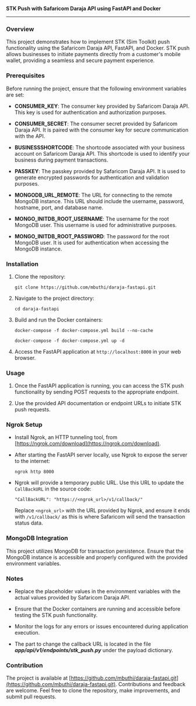 **STK Push with Safaricom Daraja API using FastAPI and Docker**

---

### Overview

This project demonstrates how to implement STK (Sim Toolkit) push functionality using the Safaricom Daraja API, FastAPI, and Docker. STK push allows businesses to initiate payments directly from a customer's mobile wallet, providing a seamless and secure payment experience.

### Prerequisites

Before running the project, ensure that the following environment variables are set:

- **CONSUMER_KEY**: The consumer key provided by Safaricom Daraja API. This key is used for authentication and authorization purposes.

- **CONSUMER_SECRET**: The consumer secret provided by Safaricom Daraja API. It is paired with the consumer key for secure communication with the API.

- **BUSINESSSHORTCODE**: The shortcode associated with your business account on Safaricom Daraja API. This shortcode is used to identify your business during payment transactions.

- **PASSKEY**: The passkey provided by Safaricom Daraja API. It is used to generate encrypted passwords for authentication and validation purposes.

- **MONGODB_URL_REMOTE**: The URL for connecting to the remote MongoDB instance. This URL should include the username, password, hostname, port, and database name.

- **MONGO_INITDB_ROOT_USERNAME**: The username for the root MongoDB user. This username is used for administrative purposes.

- **MONGO_INITDB_ROOT_PASSWORD**: The password for the root MongoDB user. It is used for authentication when accessing the MongoDB instance.

### Installation

1. Clone the repository:

   ```
   git clone https://github.com/mbuthi/daraja-fastapi.git
   ```

2. Navigate to the project directory:

   ```
   cd daraja-fastapi
   ```

3. Build and run the Docker containers:

   ```
   docker-compose -f docker-compose.yml build --no-cache
   ```
   
   ```
   docker-compose -f docker-compose.yml up -d
   ```

4. Access the FastAPI application at `http://localhost:8000` in your web browser.

### Usage

1. Once the FastAPI application is running, you can access the STK push functionality by sending POST requests to the appropriate endpoint.

2. Use the provided API documentation or endpoint URLs to initiate STK push requests.

### Ngrok Setup

- Install Ngrok, an HTTP tunneling tool, from [https://ngrok.com/download](https://ngrok.com/download).

- After starting the FastAPI server locally, use Ngrok to expose the server to the internet:

  ```
  ngrok http 8000
  ```

- Ngrok will provide a temporary public URL. Use this URL to update the `CallBackURL` in the source code:

  ```
  "CallBackURL": "https://<ngrok_url>/v1/callback/"
  ```

  Replace `<ngrok_url>` with the URL provided by Ngrok, and ensure it ends with `/v1/callback/` as this is where Safaricom will send the transaction status data.

### MongoDB Integration

This project utilizes MongoDB for transaction persistence. Ensure that the MongoDB instance is accessible and properly configured with the provided environment variables.

### Notes

- Replace the placeholder values in the environment variables with the actual values provided by Safaricom Daraja API.

- Ensure that the Docker containers are running and accessible before testing the STK push functionality.

- Monitor the logs for any errors or issues encountered during application execution.
- The part to change the callback URL is located in the file _**app/api/v1/endpoints/stk_push.py**_ under the payload dictionary.

### Contribution

The project is available at [https://github.com/mbuthi/daraja-fastapi.git](https://github.com/mbuthi/daraja-fastapi.git). Contributions and feedback are welcome. Feel free to clone the repository, make improvements, and submit pull requests.
